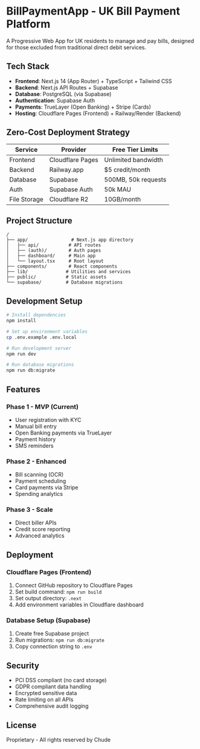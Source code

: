 # BillPaymentApp - UK Bill Payment Platform

A Progressive Web App for UK residents to manage and pay bills, designed for those excluded from traditional direct debit services.

## Tech Stack

- **Frontend**: Next.js 14 (App Router) + TypeScript + Tailwind CSS
- **Backend**: Next.js API Routes + Supabase
- **Database**: PostgreSQL (via Supabase)
- **Authentication**: Supabase Auth
- **Payments**: TrueLayer (Open Banking) + Stripe (Cards)
- **Hosting**: Cloudflare Pages (Frontend) + Railway/Render (Backend)

## Zero-Cost Deployment Strategy

| Service | Provider | Free Tier Limits |
|---------|----------|------------------|
| Frontend | Cloudflare Pages | Unlimited bandwidth |
| Backend | Railway.app | $5 credit/month |
| Database | Supabase | 500MB, 50k requests |
| Auth | Supabase Auth | 50k MAU |
| File Storage | Cloudflare R2 | 10GB/month |

## Project Structure

```
/
├── app/                # Next.js app directory
│   ├── api/           # API routes
│   ├── (auth)/        # Auth pages
│   ├── dashboard/     # Main app
│   └── layout.tsx     # Root layout
├── components/        # React components
├── lib/              # Utilities and services
├── public/           # Static assets
└── supabase/         # Database migrations
```

## Development Setup

```bash
# Install dependencies
npm install

# Set up environment variables
cp .env.example .env.local

# Run development server
npm run dev

# Run database migrations
npm run db:migrate
```

## Features

### Phase 1 - MVP (Current)
- User registration with KYC
- Manual bill entry
- Open Banking payments via TrueLayer
- Payment history
- SMS reminders

### Phase 2 - Enhanced
- Bill scanning (OCR)
- Payment scheduling
- Card payments via Stripe
- Spending analytics

### Phase 3 - Scale
- Direct biller APIs
- Credit score reporting
- Advanced analytics

## Deployment

### Cloudflare Pages (Frontend)

1. Connect GitHub repository to Cloudflare Pages
2. Set build command: `npm run build`
3. Set output directory: `.next`
4. Add environment variables in Cloudflare dashboard

### Database Setup (Supabase)

1. Create free Supabase project
2. Run migrations: `npm run db:migrate`
3. Copy connection string to `.env`

## Security

- PCI DSS compliant (no card storage)
- GDPR compliant data handling
- Encrypted sensitive data
- Rate limiting on all APIs
- Comprehensive audit logging

## License

Proprietary - All rights reserved by Chude